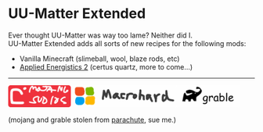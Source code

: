 # UU-Matter Extended

Ever thought UU-Matter was way too lame? Neither did I.  
UU-Matter Extended adds all sorts of new recipes for the following mods:
- Vanilla Minecraft (slimeball, wool, blaze rods, etc)
- [Applied Energistics 2](https://appliedenergistics.github.io/) (certus quartz, more to come...)

---

<img src = "./assets/mojang.png" alt = "Mojang Seal of Acknowledgment" height = "45px" align = "left">
<img src = "./assets/macrohard.png" alt = "Macrohard" height = "45px" align = "left">
<img src = "./assets/grable.png" alt = "Grable" height = "45px">

(mojang and grable stolen from [parachute](https://github.com/n2pm/parachute), sue me.)

